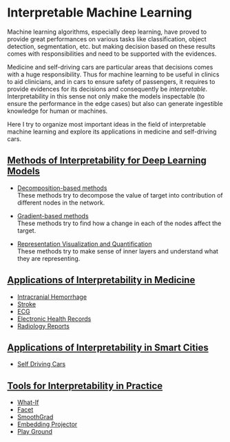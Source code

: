 Interpretable Machine Learning
===============================================================================

Machine learning algorithms, especially deep learning, have proved to provide great performances on various tasks like classification, object detection, segmentation, etc. but making decision based on these results comes with responsibilities and need to be supported with the evidences.

Medicine and self-driving cars are particular areas that decisions comes with a huge responsibility. Thus for machine learning to be useful in clinics to aid clinicians, and in cars to ensure safety of passengers, it requires to provide evidences for its decisions and consequently be *interpretable*. Interpretability in this sense not only make the models inspectable (to ensure the performance in the edge cases) but also can generate ingestible knowledge for human or machines.

Here I try to organize most important ideas in the field of interpretable machine learning and explore its applications in medicine and self-driving cars.

[Methods of Interpretability for Deep Learning Models](./interpretability_methods.md)
-------------------------------------------------------------------------------

- [Decomposition-based methods](./interpretability_methods.md#decomposition-based-methods)\
  These methods try to decompose the value of target into contribution of different nodes in the network.

- [Gradient-based methods](./interpretability_methods.md#decomposition-based-methods)\
  These methods try to find how a change in each of the nodes affect the target.

- [Representation Visualization and Quantification](./interpretability_methods.md#representation-visualization-and-quantification)\
   These methods try to make sense of inner layers and understand what they are representing.

[Applications of Interpretability in Medicine](./interpretability_in_medicine.md)
-------------------------------------------------------------------------------

- [Intracranial Hemorrhage](./interpretability_in_medicine.md#intracranial-hemorrhage)
- [Stroke](./interpretability_in_medicine.md#stroke)
- [ECG](./interpretability_in_medicine.md#eeg)
- [Electronic Health Records](./interpretability_in_medicine.md)
- [Radiology Reports](./interpretability_in_medicine.md)

[Applications of Interpretability in Smart Cities](./interpretability_in_smart_cities.md)
-------------------------------------------------------------------------------

- [Self Driving Cars](./interpretability_applications.md#self-driving-cars)

[Tools for Interpretability in Practice](./interpretability_methods.md)
-------------------------------------------------------------------------------

- [What-If](https://pair-code.github.io/what-if-tool/)
- [Facet](https://pair-code.github.io/facets/)
- [SmoothGrad](https://github.com/pair-code/saliency)
- [Embedding Projector](http://projector.tensorflow.org)
- [Play Ground](http://playground.tensorflow.org/)
